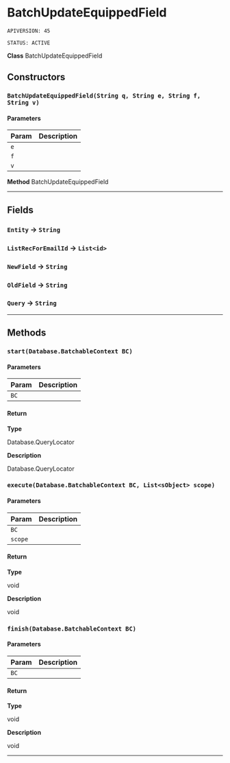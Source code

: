 # BatchUpdateEquippedField

`APIVERSION: 45`

`STATUS: ACTIVE`

**Class** BatchUpdateEquippedField

## Constructors
### `BatchUpdateEquippedField(String q, String e, String f, String v)`
#### Parameters

|Param|Description|
|---|---|
|`e`||
|`f`||
|`v`||


**Method** BatchUpdateEquippedField

---
## Fields

### `Entity` → `String`


### `ListRecForEmailId` → `List<id>`


### `NewField` → `String`


### `OldField` → `String`


### `Query` → `String`


---
## Methods
### `start(Database.BatchableContext BC)`
#### Parameters

|Param|Description|
|---|---|
|`BC`||

#### Return

**Type**

Database.QueryLocator

**Description**

Database.QueryLocator

### `execute(Database.BatchableContext BC, List<sObject> scope)`
#### Parameters

|Param|Description|
|---|---|
|`BC`||
|`scope`||

#### Return

**Type**

void

**Description**

void

### `finish(Database.BatchableContext BC)`
#### Parameters

|Param|Description|
|---|---|
|`BC`||

#### Return

**Type**

void

**Description**

void

---
